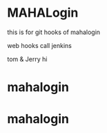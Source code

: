 # MAHALogin
this is for git hooks  of mahalogin

web hooks call jenkins

tom & Jerry
hi

# mahalogin
# mahalogin
